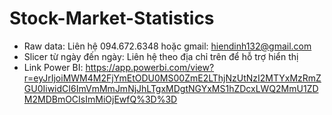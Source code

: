 # Stock-Market-Statistics
- Raw data: Liên hệ 094.672.6348 hoặc gmail: hiendinh132@gmail.com
- Slicer từ ngày đến ngày: Liên hệ theo địa chỉ trên để hỗ trợ hiển thị
- Link Power BI:
https://app.powerbi.com/view?r=eyJrIjoiMWM4M2FjYmEtODU0MS00ZmE2LThjNzUtNzI2MTYxMzRmZGU0IiwidCI6ImVmMmJmNjJhLTgxMDgtNGYxMS1hZDcxLWQ2MmU1ZDM2MDBmOCIsImMiOjEwfQ%3D%3D
